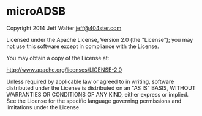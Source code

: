 microADSB
=========

Copyright 2014 Jeff Walter <jeff@404ster.com>

Licensed under the Apache License, Version 2.0 (the "License");
you may not use this software except in compliance with the License.

You may obtain a copy of the License at:

http://www.apache.org/licenses/LICENSE-2.0

Unless required by applicable law or agreed to in writing, software
distributed under the License is distributed on an "AS IS" BASIS,
WITHOUT WARRANTIES OR CONDITIONS OF ANY KIND, either express or implied.
See the License for the specific language governing permissions and
limitations under the License.
